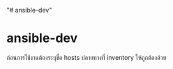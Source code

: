 "# ansible-dev" 
# ansible-dev

ก่อนการใช้งานต้องระบุชื่อ hosts ปลายทางที่ inventory ให้ถูกต้องด้วย
